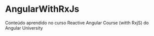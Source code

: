 # AngularWithRxJs
Conteúdo aprendido no curso Reactive Angular Course (witth RxjS) do Angular University
